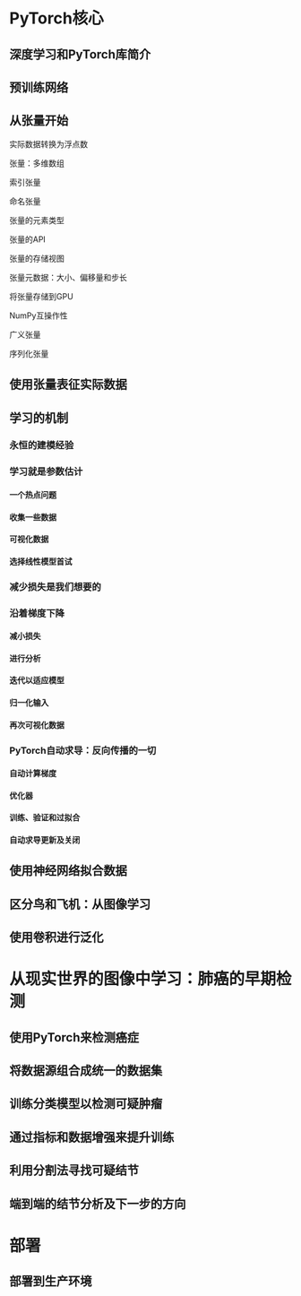 # PyTorch核心

## 深度学习和PyTorch库简介

## 预训练网络

## 从张量开始

实际数据转换为浮点数

张量：多维数组

索引张量

命名张量

张量的元素类型

张量的API

张量的存储视图

张量元数据：大小、偏移量和步长

将张量存储到GPU

NumPy互操作性

广义张量

序列化张量

## 使用张量表征实际数据

## 学习的机制

### 永恒的建模经验

### 学习就是参数估计

#### 一个热点问题

#### 收集一些数据

#### 可视化数据

#### 选择线性模型首试

### 减少损失是我们想要的

### 沿着梯度下降

#### 减小损失

#### 进行分析

#### 迭代以适应模型

#### 归一化输入

#### 再次可视化数据

### PyTorch自动求导：反向传播的一切

#### 自动计算梯度

#### 优化器

#### 训练、验证和过拟合

#### 自动求导更新及关闭

## 使用神经网络拟合数据

## 区分鸟和飞机：从图像学习

## 使用卷积进行泛化

# 从现实世界的图像中学习：肺癌的早期检测

## 使用PyTorch来检测癌症

## 将数据源组合成统一的数据集

## 训练分类模型以检测可疑肿瘤

## 通过指标和数据增强来提升训练

## 利用分割法寻找可疑结节

## 端到端的结节分析及下一步的方向

# 部署

## 部署到生产环境

